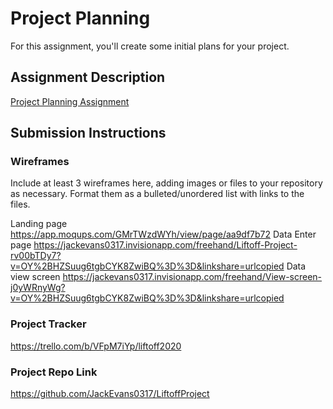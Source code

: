 # Project Planning
For this assignment, you'll create some initial plans for your project.

## Assignment Description
[Project Planning Assignment](https://education.launchcode.org/liftoff/modules/assignments/project-planning)

## Submission Instructions

### Wireframes

Include at least 3 wireframes here, adding images or files to your repository as necessary. Format them as a bulleted/unordered list with links to the files.

Landing page 
https://app.moqups.com/GMrTWzdWYh/view/page/aa9df7b72
Data Enter page 
https://jackevans0317.invisionapp.com/freehand/Liftoff-Project-rv00bTDy7?v=OY%2BHZSuug6tgbCYK8ZwiBQ%3D%3D&linkshare=urlcopied
Data view screen
https://jackevans0317.invisionapp.com/freehand/View-screen-j0yWRnyWg?v=OY%2BHZSuug6tgbCYK8ZwiBQ%3D%3D&linkshare=urlcopied

### Project Tracker
https://trello.com/b/VFpM7iYp/liftoff2020
### Project Repo Link
https://github.com/JackEvans0317/LiftoffProject
